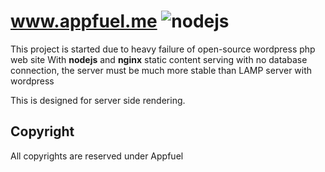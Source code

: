 # www.appfuel.me ![nodejs](http://nodejs.org/images/logo-light.png)
This project is started due to heavy failure of open-source wordpress php web site
With <b>nodejs</b> and <b>nginx</b> static content serving with no database connection, the server must be
much more stable than LAMP server with wordpress

This is designed for server side rendering.

## Copyright
All copyrights are reserved under Appfuel
